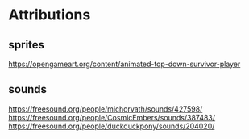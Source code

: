 # Attributions

## sprites
https://opengameart.org/content/animated-top-down-survivor-player

## sounds
https://freesound.org/people/michorvath/sounds/427598/
https://freesound.org/people/CosmicEmbers/sounds/387483/
https://freesound.org/people/duckduckpony/sounds/204020/
